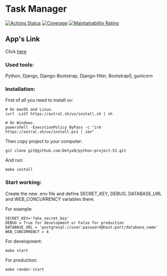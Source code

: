 # Task Manager
[![Actions Status](https://github.com/Detya9/python-project-52/actions/workflows/hexlet-check.yml/badge.svg)](https://github.com/Detya9/python-project-52/actions)
[![Coverage](https://sonarcloud.io/api/project_badges/measure?project=Detya9_python-project-52&metric=coverage)](https://sonarcloud.io/summary/new_code?id=Detya9_python-project-52)
[![Maintainability Rating](https://sonarcloud.io/api/project_badges/measure?project=Detya9_python-project-52&metric=sqale_rating)](https://sonarcloud.io/summary/new_code?id=Detya9_python-project-52)
## App's Link
Click [here](https://python-project-52-zwm5.onrender.com)
### Used tools:
Python, Django, Django-Bootstrap, Django-filter, Bootstrap5, gunicorn
### Installation:
First of all you need to install uv:
```
# On macOS and Linux.
curl -LsSf https://astral.sh/uv/install.sh | sh
```
```
# On Windows.
powershell -ExecutionPolicy ByPass -c "irm https://astral.sh/uv/install.ps1 | iex"
```
Then copy project to your computer:
```
git clone git@github.com:Detya9/python-project-52.git
```
And run:
```
make install
```
### Start working:
Create the new .env file and define SECRET_KEY, DEBUG, DATABASE_URL and WEB_CONCURRENCY variables there.

For example:
```
SECRET_KEY='fake_secret_key'
DEBUG = True for development or False for production
DATABASE_URL = 'postgresql://user:password@host:port/database_name'
WEB_CONCURRENCY = 4
```
For development:
```
make start
```
For production:
```
make render-start
```
